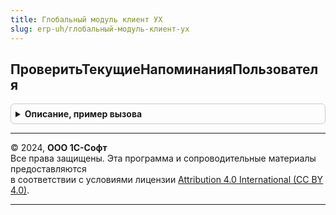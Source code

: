 ```yaml
---
title: Глобальный модуль клиент УХ
slug: erp-uh/глобальный-модуль-клиент-ух
---
```



## ПроверитьТекущиеНапоминанияПользователя
<details style="margin: 1em 0; padding: 0.5em; border: 1px solid #ccc; border-radius: 6px;">

<summary style="font-weight: bold; cursor: pointer;">Описание, пример вызова</summary>

```bsl

// Открывает форму текущих напоминаний пользователя.
Процедура ПроверитьТекущиеНапоминанияПользователя() Экспорт
```

Пример вызова
```bsl
ГлобальныйМодульКлиентУХ.ПроверитьТекущиеНапоминанияПользователя() 
```
</details>

---

© 2024, **ООО 1С-Софт**  
Все права защищены. Эта программа и сопроводительные материалы предоставляются  
в соответствии с условиями лицензии [Attribution 4.0 International (CC BY 4.0)](https://creativecommons.org/licenses/by/4.0/legalcode).

---
